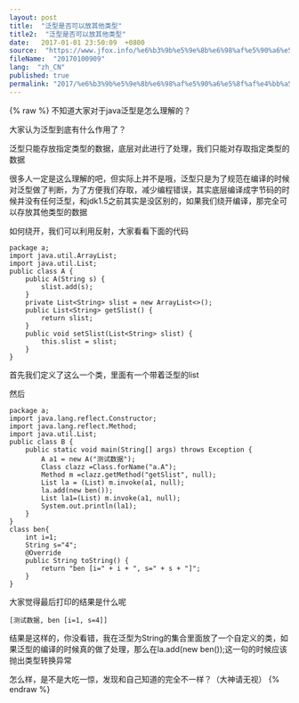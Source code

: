 ```yaml
---
layout: post
title:  "泛型是否可以放其他类型"
title2:  "泛型是否可以放其他类型"
date:   2017-01-01 23:50:09  +0800
source:  "https://www.jfox.info/%e6%b3%9b%e5%9e%8b%e6%98%af%e5%90%a6%e5%8f%af%e4%bb%a5%e6%94%be%e5%85%b6%e4%bb%96%e7%b1%bb%e5%9e%8b.html"
fileName:  "20170100909"
lang:  "zh_CN"
published: true
permalink: "2017/%e6%b3%9b%e5%9e%8b%e6%98%af%e5%90%a6%e5%8f%af%e4%bb%a5%e6%94%be%e5%85%b6%e4%bb%96%e7%b1%bb%e5%9e%8b.html"
---
```

{% raw %}
不知道大家对于java泛型是怎么理解的？

大家认为泛型到底有什么作用了？

泛型只能存放指定类型的数据，底层对此进行了处理，我们只能对存取指定类型的数据

很多人一定是这么理解的吧，但实际上并不是哦，泛型只是为了规范在编译的时候对泛型做了判断，为了方便我们存取，减少编程错误，其实底层编译成字节码的时候并没有任何泛型，和jdk1.5之前其实是没区别的，如果我们绕开编译，那完全可以存放其他类型的数据

如何绕开，我们可以利用反射，大家看看下面的代码

    package a;
    import java.util.ArrayList;
    import java.util.List;
    public class A {
    	public A(String s) {
    		slist.add(s);
    	}
    	private List<String> slist = new ArrayList<>();
    	public List<String> getSlist() {
    		return slist;
    	}
    	public void setSlist(List<String> slist) {
    		this.slist = slist;
    	}
    }
    

 首先我们定义了这么一个类，里面有一个带着泛型的list

然后

    package a;
    import java.lang.reflect.Constructor;
    import java.lang.reflect.Method;
    import java.util.List;
    public class B {
    	public static void main(String[] args) throws Exception {
    		A a1 = new A("测试数据");
    		Class clazz =Class.forName("a.A");
    		Method m =clazz.getMethod("getSlist", null);
    		List la = (List) m.invoke(a1, null);
    		la.add(new ben());
    		List la1=(List) m.invoke(a1, null);
    		System.out.println(la1);
    	}
    }
    class ben{
    	int i=1;
    	String s="4";
    	@Override
    	public String toString() {
    		return "ben [i=" + i + ", s=" + s + "]";
    	}
    }
    

 大家觉得最后打印的结果是什么呢

    [测试数据, ben [i=1, s=4]]
    

 结果是这样的，你没看错，我在泛型为String的集合里面放了一个自定义的类，如果泛型的编译的时候真的做了处理，那么在la.add(new ben());这一句的时候应该抛出类型转换异常

怎么样，是不是大吃一惊，发现和自己知道的完全不一样？（大神请无视）
{% endraw %}
